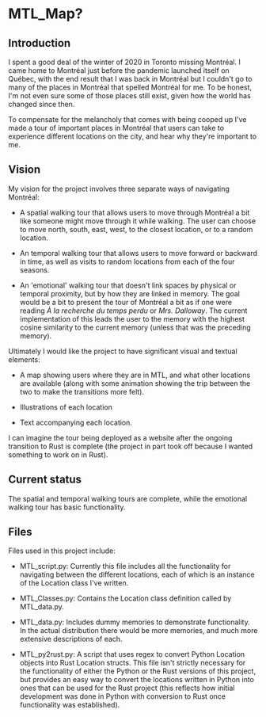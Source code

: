 # MTL_Map?

## Introduction

I spent a good deal of the winter of 2020 in Toronto missing Montréal. I came home to Montréal just before the pandemic launched itself on Québec, with the end result that I was back in Montréal but I couldn't go to many of the places in Montréal that spelled Montréal for me. To be honest, I'm not even sure some of those places still exist, given how the world has changed since then.

To compensate for the melancholy that comes with being cooped up I've made a tour
of important places in Montréal that users can take to experience different locations
on the city, and hear why they're important to me.

## Vision

My vision for the project involves three separate ways of navigating Montréal:


* A spatial walking tour that allows users to move through Montréal a bit like someone might move through it while walking. The user can choose to move north, south, east, west, to the closest location, or to a random location.

* An temporal walking tour that allows users to move forward or backward in time, as well as visits to random locations from each of the four seasons.

* An 'emotional' walking tour that doesn't link spaces by physical or temporal proximity, but by how they are linked in memory. The goal would be a bit to present the tour of Montréal a bit as if one were reading *À la recherche du temps perdu* or *Mrs. Dalloway*. The current implementation of this leads the user to the memory with the highest cosine similarity to the current memory (unless that was the preceding memory).

Ultimately I would like the project to have significant visual and textual elements:

* A map showing users where they are in MTL, and what other locations are available (along with some animation showing the trip between the two to make the transitions more felt).

* Illustrations of each location

* Text accompanying each location.

I can imagine the tour being deployed as a website after the ongoing transition to Rust is complete (the project in part took off because I wanted something to work on in Rust).

## Current status

The spatial and temporal walking tours are complete, while the emotional walking tour has basic functionality.

## Files

Files used in this project include:

* MTL_script.py: Currently this file includes all the functionality for navigating between the different locations, each of which is an instance of the Location class I've written.

* MTL_Classes.py: Contains the Location class definition called by MTL_data.py.

* MTL_data.py: Includes dummy memories to demonstrate functionality. In the actual distribution there would be more memories, and much more extensive descriptions of each.

* MTL_py2rust.py: A script that uses regex to convert Python Location objects into Rust Location structs. This file isn't strictly necessary for the functionality of either the Python or the Rust versions of this project, but provides an easy way to convert the locations written in Python into ones that can be used for the Rust project (this reflects how initial development was done in Python with conversion to Rust once functionality was established).
